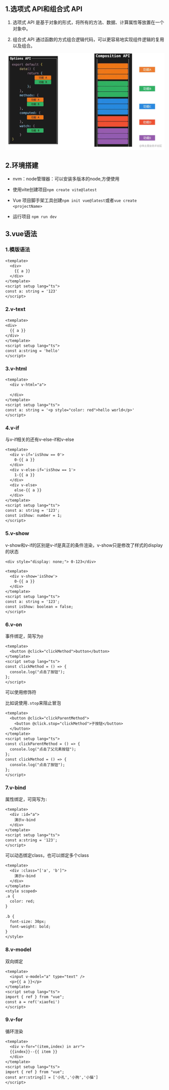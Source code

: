 ## 1.选项式 API和组合式 API

1. 选项式 API 是基于对象的形式，将所有的方法、数据、计算属性等放置在一个对象中。

2. 组合式 API 通过函数的方式组合逻辑代码，可以更容易地实现组件逻辑的复用以及组合。

![image-20240530223302848](vue3笔记01.assets/image-20240530223302848.png)

## 2.环境搭建

* nvm：node管理器：可以安装多版本的node,方便使用

* 使用vite创建项目`npm create vite@latest`

* Vue 项目脚手架工具创建`npm init vue@latest`或者`vue create <projectName>`

* 运行项目 `npm run dev`

## 3.vue语法

### 1.模版语法

```vue
<template>
  <div>
    {{ a }}
  </div>
</template>
<script setup lang="ts">
const a: string = '123'
</script>
```

### 2.v-text

```vue
<template>
<div>
  {{ a }}
</div>
</template>
<script setup lang="ts">
const a:string = 'hello'
</script>
```

### 3.v-html

```vue
<template>
  <div v-html="a">

  </div>
</template>
<script setup lang="ts">
const a: string = '<p style="color: red">hello world</p>'
</script>
```

### 4.v-if

与v-if相关的还有v-else-if和v-else

```vue
<template>
  <div v-if='isShow == 0'>
    0-{{ a }}
  </div>
  <div v-else-if='isShow == 1'>
    1-{{ a }}
  </div>
  <div v-else>
    else-{{ a }}
  </div>
</template>
<script setup lang="ts">
const a: string = '123';
const isShow: number = 1;
</script>
```

### 5.v-show

v-show和v-if的区别是v-if是真正的条件渲染，v-show只是修改了样式的display的状态

```vue
<div style="display: none;"> 0-123</div>
```

```vue
<template>
  <div v-show='isShow'>
    0-{{ a }}
  </div>
</template>
<script setup lang="ts">
const a: string = '123';
const isShow: boolean = false;
</script>
```

### 6.v-on

事件绑定，简写为`@`

```vue
<template>
  <button @click="clickMethod">button</button>
</template>
<script setup lang="ts">
const clickMethod = () => {
  console.log("点击了按钮");
};
</script>
```

可以使用修饰符

比如说使用`.stop`来阻止冒泡

```vue
<template>
  <button @click="clickParentMethod">
    <button @click.stop="clickMethod">子按钮</button>
  </button>
</template>
<script setup lang="ts">
const clickParentMethod = () => {
  console.log("点击了父元素按钮");
};
const clickMethod = () => {
  console.log("点击了按钮");
};
</script>
```

### 7.v-bind

属性绑定，可简写为`:`

```vue
<template>
  <div :id="a">
    演示v-bind
  </div>
</template>
<script setup lang="ts">
const a:string = '123';
</script>
```



可以动态绑定class，也可以绑定多个class

```vue
<template>
  <div :class="['a', 'b']">
    演示v-bind
  </div>
</template>
<style scoped>
.a {
  color: red;
}

.b {
  font-size: 30px;
  font-weight: bold;
}
</style>
```

### 8.v-model

双向绑定

```vue
<template>
  <input v-model="a" type="text" />
  <p>{{ a }}</p>
</template>
<script setup lang="ts">
import { ref } from "vue";
const a = ref('xiaofei')
</script>
```

### 9.v-for

循环渲染

```vue
<template>
  <div v-for="(item,index) in arr">
  {{index}}--{{ item }}
  </div>
</template>
<script setup lang="ts">
import { ref } from "vue";
const arr:string[] = ['小孔','小狗','小猫'] 
</script>
```





